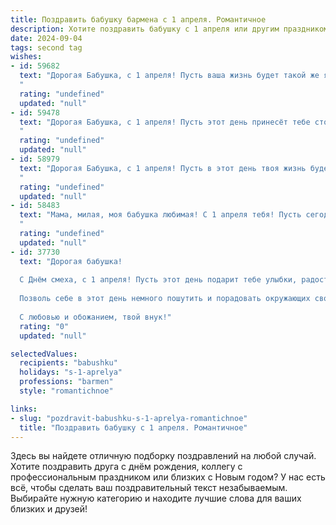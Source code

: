 ```yaml
---
title: Поздравить бабушку бармена с 1 апреля. Романтичное
description: Хотите поздравить бабушку с 1 апреля или другим праздником? Наш ИИ создаст незабываемое поздравление, а вы обязательно выделитесь среди других.  
date: 2024-09-04
tags: second tag
wishes:
- id: 59682
  text: "Дорогая Бабушка, с 1 апреля! Пусть ваша жизнь будет такой же яркой, как коктейль, который вы умеете смешивать, и такой же сладкой, как любовь, которую вы дарите.
  "
  rating: "undefined"
  updated: "null"
- id: 59478
  text: "Дорогая Бабушка, с 1 апреля! Пусть этот день принесёт тебе столько же радости, сколько коктейлей ты смешиваешь за стойкой. Ты — настоящая королева бара, твой талант и мастерство просто невероятны! Желаю тебе океан любви, крепкого здоровья и чтобы каждый день был наполнен яркими красками и душевным теплом!
  "
  rating: "undefined"
  updated: "null"
- id: 58979
  text: "Дорогая Бабушка, с 1 апреля! Пусть в этот день твоя жизнь будет такой же яркой и искрящей, как лучшие коктейли, которые ты когда-то мастерски готовила за барной стойкой. Желаю тебе крепкого здоровья, чтобы ты могла наслаждаться жизнью, и вечной молодости, чтобы твои глаза всегда сияли, как бриллианты в бокале шампанского!
  "
  rating: "undefined"
  updated: "null"
- id: 58483
  text: "Мама, милая, моя бабушка любимая! С 1 апреля тебя! Пусть сегодня в твоей жизни будет много смеха, лёгкой радости и искрящейся как коктейль от тебя, любви!  💖🍹
  "
  rating: "undefined"
  updated: "null"
- id: 37730
  text: "Дорогая бабушка!
  
  С Днём смеха, с 1 апреля! Пусть этот день подарит тебе улыбки, радость и море позитивных эмоций. Ты, как бармен, создаёшь самые насыщенные и вкусные моменты нашего общения. Твоя искренность и мудрость вливаются в каждый «коктейль» нашей жизни, даря нам счастье и вдохновение.
  
  Позволь себе в этот день немного пошутить и порадовать окружающих своим чувством юмора. Желаю здоровья, любви и веселья, чтобы каждый день был полон новых открытий и ярких впечатлений.
  
  С любовью и обожанием, твой внук!"
  rating: "0"
  updated: "null"

selectedValues:
  recipients: "babushku"
  holidays: "s-1-aprelya"
  professions: "barmen"
  style: "romantichnoe"

links:
- slug: "pozdravit-babushku-s-1-aprelya-romantichnoe"
  title: "Поздравить бабушку с 1 апреля. Романтичное"
---
```


Здесь вы найдете отличную подборку поздравлений на любой случай. 
Хотите поздравить друга с днём рождения, коллегу с профессиональным праздником или близких с Новым годом? У нас есть всё, чтобы сделать ваш поздравительный текст незабываемым. Выбирайте нужную категорию и находите лучшие слова для ваших близких и друзей!

